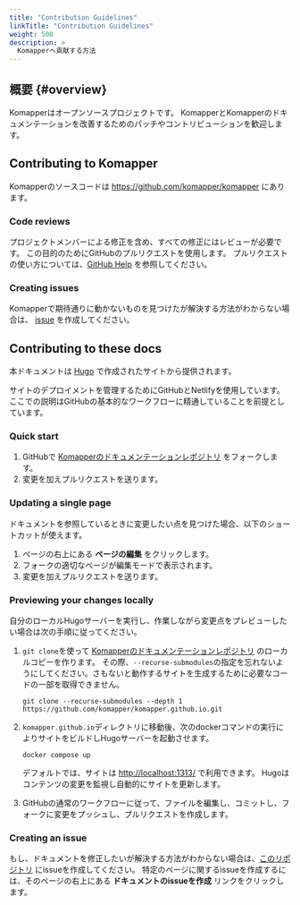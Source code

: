 ```yaml
---
title: "Contribution Guidelines"
linkTitle: "Contribution Guidelines"
weight: 500
description: >
  Komapperへ貢献する方法
---
```


## 概要 {#overview}

Komapperはオープンソースプロジェクトです。
KomapperとKomapperのドキュメンテーションを改善するためのパッチやコントリビューションを歓迎します。

## Contributing to Komapper

Komapperのソースコードは <https://github.com/komapper/komapper> にあります。

### Code reviews

プロジェクトメンバーによる修正を含め、すべての修正にはレビューが必要です。
この目的のためにGitHubのプルリクエストを使用します。
プルリクエストの使い方については、[GitHub Help](https://help.github.com/articles/about-pull-requests/) を参照してください。

### Creating issues

Komapperで期待通りに動かないものを見つけたが解決する方法がわからない場合は、
[issue](https://github.com/komapper/komapper/issues) を作成してください。

## Contributing to these docs

本ドキュメントは [Hugo](https://gohugo.io/) で作成されたサイトから提供されます。

サイトのデプロイメントを管理するためにGitHubとNetlifyを使用しています。
ここでの説明はGitHubの基本的なワークフローに精通していることを前提としています。

### Quick start

1. GitHubで [Komapperのドキュメンテーションレポジトリ](https://github.com/komapper/komapper.github.io) をフォークします。
1. 変更を加えプルリクエストを送ります。

### Updating a single page

ドキュメントを参照しているときに変更したい点を見つけた場合、以下のショートカットが使えます。

1. ページの右上にある **ページの編集** をクリックします。
2. フォークの適切なページが編集モードで表示されます。
3. 変更を加えプルリクエストを送ります。

### Previewing your changes locally

自分のローカルHugoサーバーを実行し、作業しながら変更点をプレビューしたい場合は次の手順に従ってください。

1. `git clone`を使って [Komapperのドキュメンテーションレポジトリ](https://github.com/komapper/komapper.github.io) のローカルコピーを作ります。
   その際、`--recurse-submodules`の指定を忘れないようにしてください。さもないと動作するサイトを生成するために必要なコードの一部を取得できません。

    ```
    git clone --recurse-submodules --depth 1 https://github.com/komapper/komapper.github.io.git
    ```

2. `komapper.github.io`ディレクトリに移動後、次のdockerコマンドの実行によりサイトをビルドしHugoサーバーを起動させます。

    ```
    docker compose up
    ```
    
    デフォルトでは、サイトは <http://localhost:1313/> で利用できます。
    Hugoはコンテンツの変更を監視し自動的にサイトを更新します。
   
3. GitHubの通常のワークフローに従って、ファイルを編集し、コミットし、フォークに変更をプッシュし、プルリクエストを作成します。

### Creating an issue

もし、ドキュメントを修正したいが解決する方法がわからない場合は、[このリポジトリ](https://github.com/komapper/komapper.github.io) にissueを作成してください。
特定のページに関するissueを作成するには、そのページの右上にある **ドキュメントのissueを作成** リンクをクリックします。
